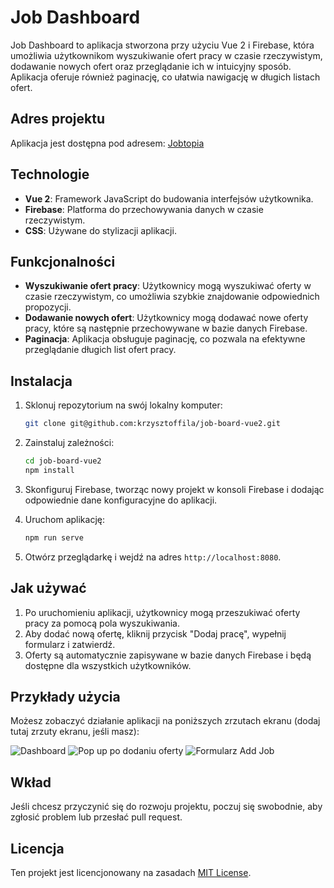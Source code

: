 # Job Dashboard

Job Dashboard to aplikacja stworzona przy użyciu Vue 2 i Firebase, która umożliwia użytkownikom wyszukiwanie ofert pracy w czasie rzeczywistym, dodawanie nowych ofert oraz przeglądanie ich w intuicyjny sposób. Aplikacja oferuje również paginację, co ułatwia nawigację w długich listach ofert.

## Adres projektu

Aplikacja jest dostępna pod adresem: [Jobtopia](https://jobtopia.netlify.app/)

## Technologie

- **Vue 2**: Framework JavaScript do budowania interfejsów użytkownika.
- **Firebase**: Platforma do przechowywania danych w czasie rzeczywistym.
- **CSS**: Używane do stylizacji aplikacji.

## Funkcjonalności

- **Wyszukiwanie ofert pracy**: Użytkownicy mogą wyszukiwać oferty w czasie rzeczywistym, co umożliwia szybkie znajdowanie odpowiednich propozycji.
- **Dodawanie nowych ofert**: Użytkownicy mogą dodawać nowe oferty pracy, które są następnie przechowywane w bazie danych Firebase.
- **Paginacja**: Aplikacja obsługuje paginację, co pozwala na efektywne przeglądanie długich list ofert pracy.

## Instalacja

1. Sklonuj repozytorium na swój lokalny komputer:

   ```bash
   git clone git@github.com:krzysztoffila/job-board-vue2.git
   ```

2. Zainstaluj zależności:

   ```bash
   cd job-board-vue2
   npm install
   ```

3. Skonfiguruj Firebase, tworząc nowy projekt w konsoli Firebase i dodając odpowiednie dane konfiguracyjne do aplikacji.

4. Uruchom aplikację:

   ```bash
   npm run serve
   ```

5. Otwórz przeglądarkę i wejdź na adres `http://localhost:8080`.

## Jak używać

1. Po uruchomieniu aplikacji, użytkownicy mogą przeszukiwać oferty pracy za pomocą pola wyszukiwania.
2. Aby dodać nową ofertę, kliknij przycisk "Dodaj pracę", wypełnij formularz i zatwierdź.
3. Oferty są automatycznie zapisywane w bazie danych Firebase i będą dostępne dla wszystkich użytkowników.

## Przykłady użycia

Możesz zobaczyć działanie aplikacji na poniższych zrzutach ekranu (dodaj tutaj zrzuty ekranu, jeśli masz):

![Dashboard](https://imgur.com/v3GkBW8)
![Pop up po dodaniu oferty](https://imgur.com/K09dVZB)
![Formularz Add Job](https://imgur.com/zdvUItK)

## Wkład

Jeśli chcesz przyczynić się do rozwoju projektu, poczuj się swobodnie, aby zgłosić problem lub przesłać pull request.

## Licencja

Ten projekt jest licencjonowany na zasadach [MIT License](LICENSE).
